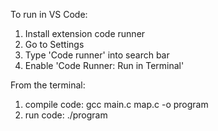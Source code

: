 To run in VS Code:
1. Install extension code runner
2. Go to Settings 
3. Type 'Code runner' into search bar
4. Enable 'Code Runner: Run in Terminal'

From the terminal:
1. compile code: gcc main.c map.c -o program
2. run code: ./program

